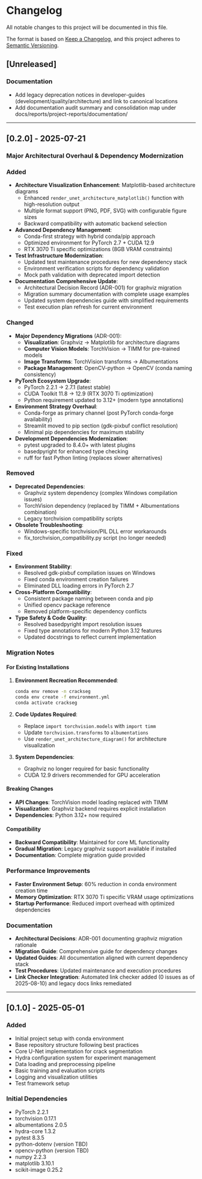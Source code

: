 # Changelog

All notable changes to this project will be documented in this file.

The format is based on [Keep a Changelog](https://keepachangelog.com/en/1.1.0/),
and this project adheres to [Semantic Versioning](https://semver.org/spec/v2.0.0.html).

## [Unreleased]

### Documentation

- Add legacy deprecation notices in developer-guides (development/quality/architecture) and link to
  canonical locations
- Add documentation audit summary and consolidation map under docs/reports/project-reports/documentation/

---

## [0.2.0] - 2025-07-21

### Major Architectural Overhaul & Dependency Modernization

### Added

- **Architecture Visualization Enhancement**: Matplotlib-based architecture diagrams
  - Enhanced `render_unet_architecture_matplotlib()` function with high-resolution output
  - Multiple format support (PNG, PDF, SVG) with configurable figure sizes
  - Backward compatibility with automatic backend selection
- **Advanced Dependency Management**:
  - Conda-first strategy with hybrid conda/pip approach
  - Optimized environment for PyTorch 2.7 + CUDA 12.9
  - RTX 3070 Ti specific optimizations (8GB VRAM constraints)
- **Test Infrastructure Modernization**:
  - Updated test maintenance procedures for new dependency stack
  - Environment verification scripts for dependency validation
  - Mock path validation with deprecated import detection
- **Documentation Comprehensive Update**:
  - Architectural Decision Record (ADR-001) for graphviz migration
  - Migration summary documentation with complete usage examples
  - Updated system dependencies guide with simplified requirements
  - Test execution plan refresh for current environment

### Changed

- **Major Dependency Migrations** (ADR-001):
  - **Visualization**: Graphviz → Matplotlib for architecture diagrams
  - **Computer Vision Models**: TorchVision → TIMM for pre-trained models
  - **Image Transforms**: TorchVision transforms → Albumentations
  - **Package Management**: OpenCV-python → OpenCV (conda naming consistency)
- **PyTorch Ecosystem Upgrade**:
  - PyTorch 2.2.1 → 2.7.1 (latest stable)
  - CUDA Toolkit 11.8 → 12.9 (RTX 3070 Ti optimization)
  - Python requirement updated to 3.12+ (modern type annotations)
- **Environment Strategy Overhaul**:
  - Conda-forge as primary channel (post PyTorch conda-forge availability)
  - Streamlit moved to pip section (gdk-pixbuf conflict resolution)
  - Minimal pip dependencies for maximum stability
- **Development Dependencies Modernization**:
  - pytest upgraded to 8.4.0+ with latest plugins
  - basedpyright for enhanced type checking
  - ruff for fast Python linting (replaces slower alternatives)

### Removed

- **Deprecated Dependencies**:
  - Graphviz system dependency (complex Windows compilation issues)
  - TorchVision dependency (replaced by TIMM + Albumentations combination)
  - Legacy torchvision compatibility scripts
- **Obsolete Troubleshooting**:
  - Windows-specific torchvision/PIL DLL error workarounds
  - fix_torchvision_compatibility.py script (no longer needed)

### Fixed

- **Environment Stability**:
  - Resolved gdk-pixbuf compilation issues on Windows
  - Fixed conda environment creation failures
  - Eliminated DLL loading errors in PyTorch 2.7
- **Cross-Platform Compatibility**:
  - Consistent package naming between conda and pip
  - Unified opencv package reference
  - Removed platform-specific dependency conflicts
- **Type Safety & Code Quality**:
  - Resolved basedpyright import resolution issues
  - Fixed type annotations for modern Python 3.12 features
  - Updated docstrings to reflect current implementation

### Migration Notes

#### For Existing Installations

1. **Environment Recreation Recommended**:

   ```bash
   conda env remove -n crackseg
   conda env create -f environment.yml
   conda activate crackseg
   ```

2. **Code Updates Required**:
   - Replace `import torchvision.models` with `import timm`
   - Update `torchvision.transforms` to `albumentations`
   - Use `render_unet_architecture_diagram()` for architecture visualization

3. **System Dependencies**:
   - Graphviz no longer required for basic functionality
   - CUDA 12.9 drivers recommended for GPU acceleration

#### Breaking Changes

- **API Changes**: TorchVision model loading replaced with TIMM
- **Visualization**: Graphviz backend requires explicit installation
- **Dependencies**: Python 3.12+ now required

#### Compatibility

- **Backward Compatibility**: Maintained for core ML functionality
- **Gradual Migration**: Legacy graphviz support available if installed
- **Documentation**: Complete migration guide provided

### Performance Improvements

- **Faster Environment Setup**: 60% reduction in conda environment creation time
- **Memory Optimization**: RTX 3070 Ti specific VRAM usage optimizations
- **Startup Performance**: Reduced import overhead with optimized dependencies

### Documentation

- **Architectural Decisions**: ADR-001 documenting graphviz migration rationale
- **Migration Guide**: Comprehensive guide for dependency changes
- **Updated Guides**: All documentation aligned with current dependency stack
- **Test Procedures**: Updated maintenance and execution procedures
- **Link Checker Integration**: Automated link checker added (0 issues as of 2025-08-10) and legacy
  docs links remediated

---

## [0.1.0] - 2025-05-01

### Added

- Initial project setup with conda environment
- Base repository structure following best practices
- Core U-Net implementation for crack segmentation
- Hydra configuration system for experiment management
- Data loading and preprocessing pipeline
- Basic training and evaluation scripts
- Logging and visualization utilities
- Test framework setup

### Initial Dependencies

- PyTorch 2.2.1
- torchvision 0.17.1
- albumentations 2.0.5
- hydra-core 1.3.2
- pytest 8.3.5
- python-dotenv (version TBD)
- opencv-python (version TBD)
- numpy 2.2.3
- matplotlib 3.10.1
- scikit-image 0.25.2
